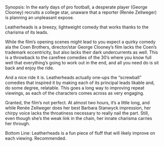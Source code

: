Synopsis: In the early days of pro football, a desperate player (George Clooney) recruits a college star, unaware that a reporter (Renée Zellweger) is planning an unpleasant expose.

Leatherheads is a breezy, lightweight comedy that works thanks to the charisma of its leads.

While the film’s opening scenes might lead to you expect a quirky comedy ala the Coen Brothers, director/star George Clooney’s film lacks the Coen’s trademark eccentricity, but also lacks their dark undercurrents as well.  This is a throwback to the carefree comedies of the 30’s where you know full well that everything’s going to work out in the end, and all you need do is sit back and enjoy the ride.

And a nice ride it is.  Leatherheads actually one-ups the “screwball” comedies that inspired it by making each of its principal leads likable and, do some degree, relatable.  This goes a long way to improving repeat viewings, as each of the characters comes across as very engaging.

Granted, the film’s not perfect.  At almost two hours, it’s a little long, and while Renée Zellweger does her best Barbara Stanwyck impression, her chirpy voice lacks the throatiness necessary to really nail the part.  Still, even though she’s the weak link in the chain, her innate charisma carries her through.

Bottom Line: Leatherheads is a fun piece of fluff that will likely improve on each viewing.  Recommended.
